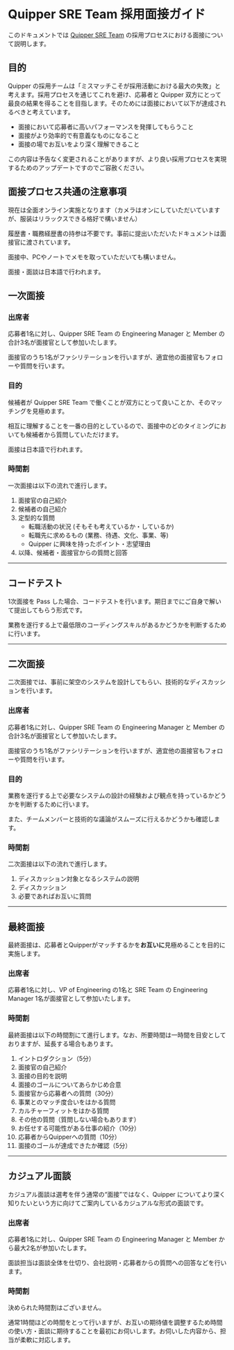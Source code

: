 # Quipper SRE Team 採用面接ガイド

このドキュメントでは [Quipper SRE Team](https://career.quipper.com/jp/jobs/sre/) の採用プロセスにおける面接について説明します。

## 目的

Quipper の採用チームは「ミスマッチこそが採用活動における最大の失敗」と考えます。採用プロセスを通じてこれを避け、応募者と Quipper 双方にとって最良の結果を得ることを目指します。そのためには面接において以下が達成されるべきと考えています。

- 面接において応募者に高いパフォーマンスを発揮してもらうこと
- 面接がより効率的で有意義なものになること
- 面接の場でお互いをより深く理解できること

この内容は予告なく変更されることがありますが、より良い採用プロセスを実現するためのアップデートですのでご容赦ください。

## 面接プロセス共通の注意事項

現在は全面オンライン実施となります（カメラはオンにしていただいていますが、服装はリラックスできる格好で構いません）

履歴書・職務経歴書の持参は不要です。事前に提出いただいたドキュメントは面接官に渡されています。

面接中、PCやノートでメモを取っていただいても構いません。

面接・面談は日本語で行われます。

## 一次面接

### 出席者

応募者1名に対し、Quipper SRE Team の Engineering Manager と Member の合計3名が面接官として参加いたします。

面接官のうち1名がファシリテーションを行いますが、適宜他の面接官もフォローや質問を行います。

### 目的

候補者が Quipper SRE Team で働くことが双方にとって良いことか、そのマッチングを見極めます。

相互に理解することを一番の目的としているので、面接中のどのタイミングにおいても候補者から質問していただけます。

面接は日本語で行われます。

### 時間割

一次面接は以下の流れで進行します。

1. 面接官の自己紹介
2. 候補者の自己紹介
3. 定型的な質問
    - 転職活動の状況 (そもそも考えているか・しているか)
    - 転職先に求めるもの (業務、待遇、文化、事業、等)
    - Quipper に興味を持ったポイント・志望理由
4. 以降、候補者・面接官からの質問と回答

---

## コードテスト

1次面接を Pass した場合、コードテストを行います。期日までにご自身で解いて提出してもらう形式です。

業務を遂行する上で最低限のコーディングスキルがあるかどうかを判断するために行います。

---

## 二次面接

二次面接では、事前に架空のシステムを設計してもらい、技術的なディスカッションを行います。

### 出席者

応募者1名に対し、Quipper SRE Team の Engineering Manager と Member の合計3名が面接官として参加いたします。

面接官のうち1名がファシリテーションを行いますが、適宜他の面接官もフォローや質問を行います。

### 目的

業務を遂行する上で必要なシステムの設計の経験および観点を持っているかどうかを判断するために行います。

また、チームメンバーと技術的な議論がスムーズに行えるかどうかも確認します。

### 時間割

二次面接は以下の流れで進行します。

1. ディスカッション対象となるシステムの説明
2. ディスカッション
3. 必要であればお互いに質問

---

## 最終面接

最終面接は、応募者とQuipperがマッチするかを**お互いに**見極めることを目的に実施します。

### 出席者

応募者1名に対し、VP of Engineering の1名と SRE Team の Engineering Manager 1名が面接官として参加いたします。

### 時間割

最終面接は以下の時間割にて進行します。なお、所要時間は一時間を目安としておりますが、延長する場合もあります。

1. イントロダクション（5分）
1. 面接官の自己紹介
1. 面接の目的を説明
1. 面接のゴールについてあらかじめ合意
1. 面接官から応募者への質問（30分）
1. 事業とのマッチ度合いをはかる質問
1. カルチャーフィットをはかる質問
1. その他の質問（質問しない場合もあります）
1. お任せする可能性がある仕事の紹介（10分）
1. 応募者からQuipperへの質問（10分）
1. 面接のゴールが達成できたか確認（5分）

---

## カジュアル面談

カジュアル面談は選考を伴う通常の“面接”ではなく、Quipper についてより深く知りたいという方に向けてご案内しているカジュアルな形式の面談です。

### 出席者

応募者1名に対し、Quipper SRE Team の Engineering Manager と Member から最大2名が参加いたします。

面談担当は面談全体を仕切り、会社説明・応募者からの質問への回答などを行います。

### 時間割

決められた時間割はございません。

通常1時間ほどの時間をとって行いますが、お互いの期待値を調整するため時間の使い方・面談に期待することを最初にお伺いします。お伺いした内容から、担当が柔軟に対応します。
